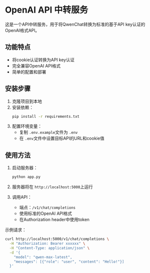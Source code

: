 # OpenAI API 中转服务

这是一个API中转服务，用于将QwenChat转换为标准的基于API key认证的OpenAI格式API。

## 功能特点

- 将cookie认证转换为API key认证
- 完全兼容OpenAI API格式
- 简单的配置和部署

## 安装步骤

1. 克隆项目到本地
2. 安装依赖：
   ```bash
   pip install -r requirements.txt
   ```
3. 配置环境变量：
   - 复制 `.env.example`文件为 `.env`
   - 在 `.env`文件中设置目标API的URL和cookie值

## 使用方法

1. 启动服务器：

   ```bash
   python app.py
   ```
2. 服务器将在 `http://localhost:5000`上运行
3. 调用API：

   - 端点：`/v1/chat/completions`
   - 使用标准的OpenAI API格式
   - 在Authorization header中使用token

示例请求：

```bash
curl http://localhost:5000/v1/chat/completions \
  -H "Authorization: Bearer xxxxxx" \
  -H "Content-Type: application/json" \
  -d '{
    "model": "qwen-max-latest",
    "messages": [{"role": "user", "content": "Hello!"}]
  }'
```
